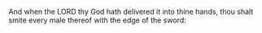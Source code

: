 And when the LORD thy God hath delivered it into thine hands, thou shalt smite every male thereof with the edge of the sword:

